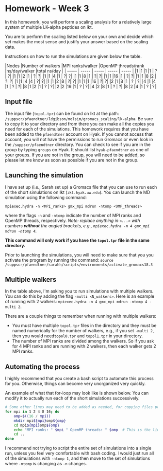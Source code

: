 # Homework - Week 3

In this homework, you will perform a scaling analysis for a relatively large system of multiple LK-alpha peptides on Ikt.

You are to perform the scaling listed below on your own and decide which set makes the most sense and justify your answer based on the scaling data.

Instructions on how to run the simulations are given below the table.

|Nodes |Number of walkers |MPI ranks/walker |OpenMP threads/rank |ns/day/walker |total ns/day |
| ----- | ----- | ----- | ----- | ----- |
|1 |1 |1 |1 | ?| ?|
|1 |1 |2 |1 | ?| ?|
|1 |1 |4 |1 | ?| ?|
|1 |1 |8 |1 | ?| ?|
|1 |1 |16 |1 | ?| ?|
|1 |1 |8 |2 | ?| ?|
|1 |1 |4 |4 | ?| ?|
|1 |1 |2 |8 | ?| ?|
|1 |1 |1 |16 | ?| ?|
|2 |1 |8 |1 | ? | ?|
|4 |1 |4 |1 | ? | ?|
|8 |1 |2 |1 | ? | ?|
|2 |2 |16 |1 | ? | ?|
|4 |2 |8 |1 | ? | ?|
|8 |2 |4 |1 | ? | ?|

## Input file
The input file (`topol.tpr`) can be found on Ikt at the path: `/suppscr/pfaendtner/ldgibson/molsim/gromacs_scaling/lk-alpha`. Be sure to copy it to your directory and from there you can make all the copies you need for each of the simulations. This homework requires that you have been added to the `pfaendtner` account on Hyak. If you cannot access that account, you will not have the permissions to run Gromacs or even look in the `/suppscr/pfaendtner` directory. You can check to see if you are in the group by typing `groups` on Hyak. It should list `hyak-pfaendtner` as one of your groups. If you are not in the group, you will need to be added, so please let me know as soon as possible if you are not in the group.

## Launching the simulation
I have set up (i.e., Sarah set up) a Gromacs file that you can use to run each of the short simulations on Ikt (`ikt.hyak.uw.edu`). You can launch the MD simulation using the following command:

`mpiexec.hydra -n <MPI_ranks> gmx_mpi mdrun -ntomp <OMP_threads>`

where the flags `-n` and `-ntomp` indicate the number of MPI ranks and OpenMP threads, respectively. *Note: replace anything in `<...>` with numbers **without** the angled brackets, e.g., `mpiexec.hydra -n 4 gmx_mpi mdrun -ntomp 4`.*

**This command will only work if you have the `topol.tpr` file in the same directory.**

Prior to launching the simulations, you will need to make sure that you you activate the program by running the command: `source /suppscr/pfaendtner/sarahh/scripts/environments/activate_gromacs18.3`

## Multiple walkers
In the table above, I'm asking you to run simulations with multiple walkers. You can do this by adding the flag `-multi <N_walkers>`. Here is an example of running with 2 walkers: `mpiexec.hydra -n 4 gmx_mpi mdrun -ntomp 4 -multi 2`.

There are a couple things to remember when running with multiple walkers:
- You must have multiple `topol.tpr` files in the directory and they must be named numerically for the number of walkers, e.g., if you set `-multi 2`, then you would need`topol0.tpr` and `topol1.tpr` in your directory.
- The number of MPI ranks are divided among the walkers. So if you ask for 4 MPI ranks and are running with 2 walkers, then each walker gets 2 MPI ranks.

## Automating the process
I highly recommend that you create a bash script to automate this process for you. Otherwise, things can become very unorganized very quickly.

An example of what that for-loop may look like is shown below. You can modify it to actually run each of the short simulations successively.

```bash
# Some other lines may need to be added as needed, for copying files possibly.
for mpi in 1 2 4 8 16; do
    omp=$((16 / mpi))
    mkdir mpi${mpi}omp${omp}
    cd mpi${mpi}omp${omp}
    echo "MPI ranks: " $mpi " OpenMP threads: " $omp  # This is the line that should be changed
    cd ..
done
```

I recommend not trying to script the entire set of simulations into a single run, unless you feel very comfortable with bash coding. I would just run all of the simulations with `-ntomp 1`, and then move to the set of simulations where `-ntomp` is changing as `-n` changes.
